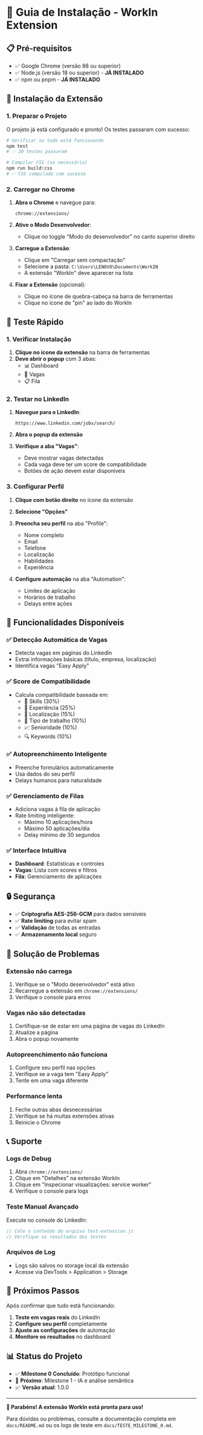 # 🚀 Guia de Instalação - WorkIn Extension

## 📋 Pré-requisitos

- ✅ Google Chrome (versão 88 ou superior)
- ✅ Node.js (versão 18 ou superior) - **JÁ INSTALADO**
- ✅ npm ou pnpm - **JÁ INSTALADO**

## 🔧 Instalação da Extensão

### 1. Preparar o Projeto

O projeto já está configurado e pronto! Os testes passaram com sucesso:

```bash
# Verificar se tudo está funcionando
npm test
# ✅ 20 testes passaram

# Compilar CSS (se necessário)
npm run build:css
# ✅ CSS compilado com sucesso
```

### 2. Carregar no Chrome

1. **Abra o Chrome** e navegue para:
   ```
   chrome://extensions/
   ```

2. **Ative o Modo Desenvolvedor**:
   - Clique no toggle "Modo do desenvolvedor" no canto superior direito

3. **Carregue a Extensão**:
   - Clique em "Carregar sem compactação"
   - Selecione a pasta: `C:\Users\LENOVO\Documents\WorkIN`
   - A extensão "WorkIn" deve aparecer na lista

4. **Fixar a Extensão** (opcional):
   - Clique no ícone de quebra-cabeça na barra de ferramentas
   - Clique no ícone de "pin" ao lado do WorkIn

## 🧪 Teste Rápido

### 1. Verificar Instalação

1. **Clique no ícone da extensão** na barra de ferramentas
2. **Deve abrir o popup** com 3 abas:
   - 📊 Dashboard
   - 💼 Vagas  
   - 📋 Fila

### 2. Testar no LinkedIn

1. **Navegue para o LinkedIn**:
   ```
   https://www.linkedin.com/jobs/search/
   ```

2. **Abra o popup da extensão**

3. **Verifique a aba "Vagas"**:
   - Deve mostrar vagas detectadas
   - Cada vaga deve ter um score de compatibilidade
   - Botões de ação devem estar disponíveis

### 3. Configurar Perfil

1. **Clique com botão direito** no ícone da extensão
2. **Selecione "Opções"**
3. **Preencha seu perfil** na aba "Profile":
   - Nome completo
   - Email
   - Telefone
   - Localização
   - Habilidades
   - Experiência

4. **Configure automação** na aba "Automation":
   - Limites de aplicação
   - Horários de trabalho
   - Delays entre ações

## 🎯 Funcionalidades Disponíveis

### ✅ Detecção Automática de Vagas
- Detecta vagas em páginas do LinkedIn
- Extrai informações básicas (título, empresa, localização)
- Identifica vagas "Easy Apply"

### ✅ Score de Compatibilidade
- Calcula compatibilidade baseada em:
  - 🎯 Skills (30%)
  - 💼 Experiência (25%)
  - 📍 Localização (15%)
  - 🏢 Tipo de trabalho (10%)
  - 📈 Senioridade (10%)
  - 🔍 Keywords (10%)

### ✅ Autopreenchimento Inteligente
- Preenche formulários automaticamente
- Usa dados do seu perfil
- Delays humanos para naturalidade

### ✅ Gerenciamento de Filas
- Adiciona vagas à fila de aplicação
- Rate limiting inteligente:
  - Máximo 10 aplicações/hora
  - Máximo 50 aplicações/dia
  - Delay mínimo de 30 segundos

### ✅ Interface Intuitiva
- **Dashboard**: Estatísticas e controles
- **Vagas**: Lista com scores e filtros
- **Fila**: Gerenciamento de aplicações

## 🔒 Segurança

- ✅ **Criptografia AES-256-GCM** para dados sensíveis
- ✅ **Rate limiting** para evitar spam
- ✅ **Validação** de todas as entradas
- ✅ **Armazenamento local** seguro

## 🐛 Solução de Problemas

### Extensão não carrega
1. Verifique se o "Modo desenvolvedor" está ativo
2. Recarregue a extensão em `chrome://extensions/`
3. Verifique o console para erros

### Vagas não são detectadas
1. Certifique-se de estar em uma página de vagas do LinkedIn
2. Atualize a página
3. Abra o popup novamente

### Autopreenchimento não funciona
1. Configure seu perfil nas opções
2. Verifique se a vaga tem "Easy Apply"
3. Tente em uma vaga diferente

### Performance lenta
1. Feche outras abas desnecessárias
2. Verifique se há muitas extensões ativas
3. Reinicie o Chrome

## 📞 Suporte

### Logs de Debug
1. Abra `chrome://extensions/`
2. Clique em "Detalhes" na extensão WorkIn
3. Clique em "Inspecionar visualizações: service worker"
4. Verifique o console para logs

### Teste Manual Avançado
Execute no console do LinkedIn:
```javascript
// Cole o conteúdo do arquivo test-extension.js
// Verifique os resultados dos testes
```

### Arquivos de Log
- Logs são salvos no storage local da extensão
- Acesse via DevTools > Application > Storage

## 🚀 Próximos Passos

Após confirmar que tudo está funcionando:

1. **Teste em vagas reais** do LinkedIn
2. **Configure seu perfil** completamente
3. **Ajuste as configurações** de automação
4. **Monitore os resultados** no dashboard

## 📊 Status do Projeto

- ✅ **Milestone 0 Concluído**: Protótipo funcional
- 🔄 **Próximo**: Milestone 1 - IA e análise semântica
- 📈 **Versão atual**: 1.0.0

---

**🎉 Parabéns! A extensão WorkIn está pronta para uso!**

Para dúvidas ou problemas, consulte a documentação completa em `docs/README.md` ou os logs de teste em `docs/TESTE_MILESTONE_0.md`.